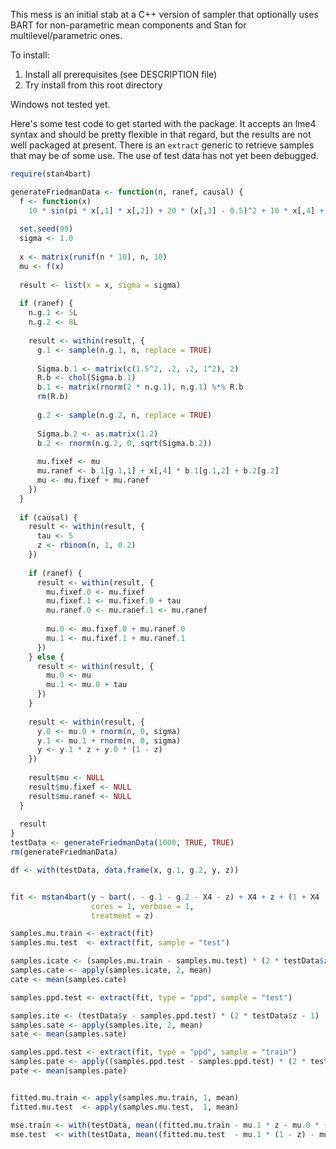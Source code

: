 This mess is an initial stab at a C++ version of sampler that optionally uses BART for non-parametric mean components and Stan for multilevel/parametric ones.

To install:
  1. Install all prerequisites (see DESCRIPTION file)
  2. Try install from this root directory

Windows not tested yet.

Here's some test code to get started with the package. It accepts an lme4 syntax and should be pretty flexible in that regard, but the results are not well packaged at present. There is an `extract` generic to retrieve samples that may be of some use. The use of test data has not yet been debugged.

```R
require(stan4bart)

generateFriedmanData <- function(n, ranef, causal) {
  f <- function(x)
    10 * sin(pi * x[,1] * x[,2]) + 20 * (x[,3] - 0.5)^2 + 10 * x[,4] + 5 * x[,5]
  
  set.seed(99)
  sigma <- 1.0
  
  x <- matrix(runif(n * 10), n, 10)
  mu <- f(x)
  
  result <- list(x = x, sigma = sigma)
  
  if (ranef) {
    n.g.1 <- 5L
    n.g.2 <- 8L
    
    result <- within(result, {
      g.1 <- sample(n.g.1, n, replace = TRUE)
      
      Sigma.b.1 <- matrix(c(1.5^2, .2, .2, 1^2), 2)
      R.b <- chol(Sigma.b.1)
      b.1 <- matrix(rnorm(2 * n.g.1), n.g.1) %*% R.b
      rm(R.b)
      
      g.2 <- sample(n.g.2, n, replace = TRUE)
      
      Sigma.b.2 <- as.matrix(1.2)
      b.2 <- rnorm(n.g.2, 0, sqrt(Sigma.b.2))
      
      mu.fixef <- mu
      mu.ranef <- b.1[g.1,1] + x[,4] * b.1[g.1,2] + b.2[g.2]
      mu <- mu.fixef + mu.ranef
    })
  }
  
  if (causal) {
    result <- within(result, {
      tau <- 5
      z <- rbinom(n, 1, 0.2)
    })
    
    if (ranef) {
      result <- within(result, {
        mu.fixef.0 <- mu.fixef
        mu.fixef.1 <- mu.fixef.0 + tau
        mu.ranef.0 <- mu.ranef.1 <- mu.ranef
        
        mu.0 <- mu.fixef.0 + mu.ranef.0
        mu.1 <- mu.fixef.1 + mu.ranef.1
      })
    } else {
      result <- within(result, {
        mu.0 <- mu
        mu.1 <- mu.0 + tau
      })
    }
    
    result <- within(result, {
      y.0 <- mu.0 + rnorm(n, 0, sigma)
      y.1 <- mu.1 + rnorm(n, 0, sigma)
      y <- y.1 * z + y.0 * (1 - z)
    })
    
    result$mu <- NULL
    result$mu.fixef <- NULL
    result$mu.ranef <- NULL
  }
  
  result
}
testData <- generateFriedmanData(1000, TRUE, TRUE)
rm(generateFriedmanData)

df <- with(testData, data.frame(x, g.1, g.2, y, z))


fit <- mstan4bart(y ~ bart(. - g.1 - g.2 - X4 - z) + X4 + z + (1 + X4 | g.1) + (1 | g.2), df,
                  cores = 1, verbose = 1,
                  treatment = z)

samples.mu.train <- extract(fit)
samples.mu.test  <- extract(fit, sample = "test")

samples.icate <- (samples.mu.train - samples.mu.test) * (2 * testData$z - 1)
samples.cate <- apply(samples.icate, 2, mean)
cate <- mean(samples.cate)

samples.ppd.test <- extract(fit, type = "ppd", sample = "test")

samples.ite <- (testData$y - samples.ppd.test) * (2 * testData$z - 1)
samples.sate <- apply(samples.ite, 2, mean)
sate <- mean(samples.sate)

samples.ppd.test <- extract(fit, type = "ppd", sample = "train")
samples.pate <- apply((samples.ppd.test - samples.ppd.test) * (2 * testData$z - 1), 2, mean)
pate <- mean(samples.pate)


fitted.mu.train <- apply(samples.mu.train, 1, mean)
fitted.mu.test  <- apply(samples.mu.test,  1, mean)

mse.train <- with(testData, mean((fitted.mu.train - mu.1 * z - mu.0 * (1 - z))^2))
mse.test  <- with(testData, mean((fitted.mu.test  - mu.1 * (1 - z) - mu.0 * z)^2))

```
